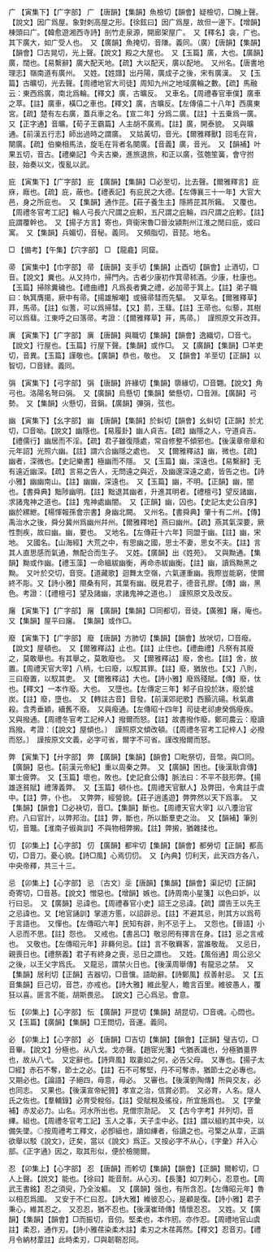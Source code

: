 <!-- { "loadSidebar": true } -->
广	【寅集下】【广字部】	广	【唐韻】【集韻】魚檢切【韻會】疑檢切，□醃上聲。【說文】因广爲屋。象對刺高屋之形。【徐鉉曰】因广爲屋，故但一邊下。【增韻】棟頭曰广。【韓愈遊湘西寺詩】剖竹走泉源，開廊架屋广。　又【釋名】衾，广也。其下廣大，如广受人也。　又【廣韻】魚掩切，音隒。義同。（廣）【唐韻】【集韻】【韻會】□古晃切，光上聲。【說文】殿之大屋也。　又【玉篇】廣，大也。【廣韻】廣，闊也。【易繫辭】廣大配天地。【疏】大以配天，廣以配地。　又州名。【唐書地理志】嶺南道有廣州。　又姓。【姓譜】出丹陽，廣成子之後，宋有廣漢。　又【玉篇】古曠切，光去聲。【周禮地官大司徒】周知九州之地域廣輪之數。【疏】馬融云：東西爲廣，南北爲輪。【釋文】廣，古曠反。　又車名。【周禮春官車僕】廣車之萃。【註】廣車，橫□之車也。【釋文】廣，古曠反。【左傳僖二十八年】西廣東宮。【疏】楚有左右廣，蓋兵車之名。【宣二年】分爲二廣。【註】十五乗爲一廣。　又【正字通】音曠。【荀子王霸篇】人主胡不廣焉。【註】廣，開泰貌。　又與曠通。【前漢五行志】師出過時之謂廣。　又姑黃切，音光。【爾雅釋獸】回毛在背，闋廣。【疏】伯樂相馬法，旋毛在背者名闋廣。【音義】廣，音光。　又【韻補】叶果五切，音古。【禮樂記】今夫古樂，進旅退旅，和正以廣，弦匏笙簧，會守拊鼓，始奏以文，復亂以武。

庇	【寅集下】【广字部】	庇	【廣韻】【集韻】□必至切，比去聲。【爾雅釋言】庇庥，廕也。【疏】庇，蔽也。【禮表記】有庇民之大德。【左傳襄三十一年】大官大邑，身之所庇也。　又【集韻】通作芘。【莊子養生主】隱將芘其所籟。　又覆也。【周禮冬官考工記】輪人弓長六尺謂之庇軹，五尺謂之庇輪，四尺謂之庇軫。【註】庇謂覆幹也。　又【揚子方言】寄也，齊衞宋魯□晉汝潁荆州江淮之閒曰庇，或曰寓。　又【集韻】兵媚切，音秘。義同。　又頻脂切，音琵。地名。

□	【備考】【午集】【穴字部】	□	【龍龕】同窟。

帚	【寅集中】【巾字部】	帚	【唐韻】支手切【集韻】止酉切【韻會】止酒切，□音。【說文】糞也。从又持巾，掃門內。古者少康初作箕帚秫酒。少康，杜康也。【玉篇】掃除糞穢也。【禮曲禮】凡爲長者糞之禮，必加帚于箕上。【註】弟子職曰：執箕膺擖，厥中有帚。【揚雄解嘲】或擁帚彗而先驅。　又草名。【爾雅釋草】荓，馬帚。【註】似蓍，可以爲掃彗。【又】葥，王蔧。【註】王帚也。似藜，其樹可以爲蔧。江東呼之曰落帚。考證：〔【爾雅釋草】茾，馬帚。〕　謹照原文茾改荓。 

廙	【寅集下】【广字部】	廙	【唐韻】與職切【集韻】【韻會】逸織切，□音弋。【說文】行屋也。【玉篇】行屋下聲。【集韻】或作□。　又【廣韻】【集韻】□羊吏切，音異。【玉篇】謹敬也。【廣韻】恭也，敬也。　又【韻會】羊至切【正韻】以智切，□音肄。義同。

弲	【寅集下】【弓字部】	弲	【唐韻】許緣切【集韻】隳緣切，□音翾。【說文】角弓也。洛陽名弩曰弲。　又【廣韻】烏懸切【集韻】縈懸切，□音淵。【廣韻】弓勢。　又【集韻】火懸切，音鋗。【廣韻】彃弲，弦也。

幽	【寅集下】【幺字部】	幽	【唐韻】【集韻】於虯切【韻會】幺虯切【正韻】於尤切，□音呦。【說文】幽隱也。【易履卦】幽人貞吉。【疏】幽隱之人，守道貞吉。【禮儒行】幽居而不淫。【疏】君子雖復隱處，常自修整不傾邪也。【後漢章帝章和元年詔】光照六幽。【註】謂六合幽隱之處也。　又【爾雅釋詁】幽，微也。【疏】幽者，深微也。【史記樂書】極幽而不隱。　又【玉篇】幽，深遠也。【易繫辭】无有遠近幽深。【疏】言易之告人，无問遠之與近，及幽邃深遠之處，皆告之也。【詩小雅】幽幽南山。【註】幽幽，深遠也。　又【玉篇】幽，不明。【正韻】幽，闇也。【書舜典】黜陟幽明。【註】黜退其幽者，升進其明者。【禮檀弓】望反諸幽，求諸鬼神之道也。【註】鬼神處幽闇。　又【正韻】幽，囚也。【史記太史公自序】幽於縲紲。【楊惲報孫會宗書】身幽北闕。　又州名。【書舜典】肇十有二州。【傳】禹治水之後，舜分冀州爲幽州幷州。【爾雅釋地】燕曰幽州。【疏】燕其氣深要，厥性剽疾，故曰幽。幽，要也。　又地名。【左傳莊十六年】同盟于幽。【註】幽，宋地。　又國名。【山海經】大荒之中，有思幽之國，思士不妻，思女不夫。【註】言其人直思感而氣通，無配合而生子。　又姓。【廣韻】出《姓苑》。　又與黝通。【集韻】黝或作幽。【禮玉藻】一命縕紱幽衡，再命赤紱幽衡。【註】幽，讀爲黝黑之黝。　又叶於交切，音窔。【道藏歌】迴舞太空嶺，六氣運重幽。我際豈能窮，使爾終不彫。又【詩小雅】隰桑有阿，其葉有幽。旣見君子，德音孔膠。【傳】幽，黑色。考證：〔【禮檀弓】望及諸幽，求諸鬼神之道也。〕　謹照原文及改反。 

廜	【寅集下】【广字部】	廜	【廣韻】【集韻】□同都切，音徒。【廣雅】廜，庵也。　又【集韻】屋平曰廜。　【集韻】或作□。

廢	【寅集下】【广字部】	廢	【唐韻】方肺切【集韻】【韻會】放吠切，□音癈。【說文】屋頓也。　又【爾雅釋詁】止也。【註】止住也。【禮曲禮】凡祭有其廢之，莫敢舉也。有其舉之，莫敢廢也。　又【爾雅釋詁】廢，舍也。【註】舍，放置。【周禮天官大宰】八柄，七曰廢，以馭其罪。【註】廢，猶放也。【又】八則，三曰廢置，以馭其吏。　又【爾雅釋詁】大也。【詩小雅】廢爲殘賦。【傳】廢，忲也。【釋文】一本作廢。大也。　又墮也。【左傳定三年】邾子自投於牀，廢於爐炭。【註】廢，墮也。　又【轉註古音】音發。【前漢郊祀歌】西顥沆碭。秋氣肅殺。含秀垂穎，續舊不廢。　又與癈通。【左傳昭十四年】司徒老祁慮癸僞癈疾。　又與撥通。【周禮冬官考工記梓人】撥爾而怒。【註】故書撥作廢。鄭司農云：廢讀爲撥。考證：〔【說文】屋傾也。〕　謹照原文傾改頓。〔【周禮冬官考工記梓人】必撥而怒。〕　謹按原文文義，必字可省，爾字不可省。謹改撥爾而怒。 

弊	【寅集下】【廾字部】	弊	【廣韻】【集韻】【韻會】□毗祭切，音幣。與□同。【廣韻】惡也。【前漢元帝紀】重以周秦之弊。　又【廣韻】困也。【後漢耿弇傳】軍士疲弊。　又【玉篇】壞也，敗也。【史記倉公傳】脈法曰：不平不鼓形弊。【揚雄逐貧賦】禮薄義弊。　又【玉篇】頓仆也。【周禮天官獸人】及弊田，令禽註于虞中。【註】弊，仆也。　又弊弊，經營貌。【莊子逍遙遊】弊弊然以天下爲事。　又【集韻】【韻會】□必袂切，音□。【集韻】斷也。【周禮天官大宰】以八灋治官府。八曰官計，以弊邦治。【註】弊，斷也，所以斷羣吏之治。　又【韻補】筆別切，音鼈。【淮南子俶眞訓】不與物相弊摋。【註】弊摋，猶雜揉也。

忉	【卯集上】【心字部】	忉	【廣韻】都牢切【集韻】【韻會】都勞切【正韻】都高切，□音刀。憂心貌。【詩□風】心焉忉忉。　又【內典】忉利天，此天四方各八，中央帝釋，共三十三。

忌	【卯集上】【心字部】	忌	〔古文〕坖【唐韻】【集韻】【韻會】渠記切【正韻】奇寄切，□音惎。【說文】憎惡也。【增韻】嫉也。【詩周南小星箋】以色曰妒，以行曰忌。　又【廣韻】忌諱也。【周禮春官小史】詔王之忌諱。【疏】謂告王以先王之忌諱也。又【地官誦訓】掌道方慝，以詔辟忌。【註】不避其忌，則其方以爲苟于言語也。　又憚也。【左傳昭六年】民知有辟，則不忌于上。　又怨也。【晉語】小人忌而不思。【註】怨也。　又戒也。【書呂□】敬忌罔有擇言在身。【註】忌之言戒也。　又敬也。【左傳昭元年】非羇何忌。【註】言不敬羇客，當誰敬哉。　又忌日，親喪日也。【禮祭義】君子有終身之喪，忌日之謂也。　又姓。【風俗通】周公忌父之後，以王父字爲氏。　又龍忌，謂禁火日也。【後漢周舉傳】有龍忌之禁。　又【集韻】居利切【正韻】吉器切，□音懻。語助辭。【詩鄭風】叔善射忌。　又【五音集韻】巨己切，音芑，亦戒也。【詩大雅】維此聖人，瞻言百里。維彼愚人，覆狂以喜。匪言不能，胡斯畏忌。　【說文】己心爲忌。會意。

忶	【卯集上】【心字部】	忶	【廣韻】戸昆切【集韻】胡昆切，□音魂。心悶也。　又【玉篇】【廣韻】【集韻】□王問切，音運。義同。

必	【卯集上】【心字部】	必	【唐韻】□吉切【集韻】【韻會】【正韻】璧吉切，□音畢。【說文】分極也。从八戈。戈亦聲。【趙宧光箋】弋猶表識也，分極猶畺界也，故从八弋。　又定辭也。【詩齊風】取妻如之何，必告父母。　又專也。【揚子太□經】赤石不奪，節士之必。【註】石不可奪堅，丹不可奪赤，猶節士之必專也。　又期必也。【論語】子絕四，毋意，毋必。　又審也。【後漢劉陶傳】所與交友，必也同志。　又果也。【後漢宣帝紀贊】孝宣之治，信賞必罰。　又必育，人名。燧人氏之佐也。【羣輔錄】必育受稅俗。【註】受賦稅及徭役，所宜施爲也。　又【字彙補】赤犮必力。山名。河水所出也。見僧宗泐記。　又【古今字考】幷列切，音縪。組也。【周禮冬官考工記】玉人之事，天子圭中必。【註】謂以組約其中央，以備失墜。◎按周禮考工釋文，必卽組也，讀如縪者，俗讀之也。弓檠之从韋，正譌欲舉以駁《說文》，迂矣，當以《說文》爲正。又按必字不从心，《字彙》幷入心部。《正字通》因之，取其形似，便於檢閱爾。

忍	【卯集上】【心字部】	忍	【唐韻】而軫切【集韻】【韻會】【正韻】爾軫切，□人上聲。【說文】能也。【徐曰】能音耐。从心刃。【長箋】如刀剌心，忍意也。【周武王書銘】忍之須臾，乃全汝軀。　又【廣韻】强也，有所含忍。【左傳昭元年】魯以相忍爲國。　又安于不仁曰忍。【詩大雅】維彼忍心，是顧是復。【詩小雅】君子秉心，維其忍之。　又忍忍，猶不忍也。【後漢崔琦傳】情懷忍忍。　又姓。又【廣韻】【集韻】【韻會】□而振切，音仞。堅柔也，本作肕。亦作忍。【周禮地官山虞註】柔忍，通作刃。【詩小雅荏染柔木註】柔刃之木荏苒然。【釋文】忍音刃。【禮月令納材葦註】此時柔刃，□與韌靭忍同。

